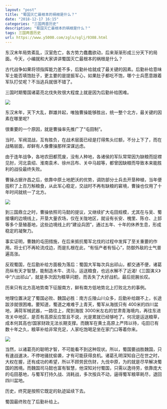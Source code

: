 ```yaml
---
layout: "post"
title: "蜀国灭亡最根本的祸根是什么？"
date: "2018-12-17 16:15"
categories: "三国两晋历史"
description: "蜀国灭亡最根本的祸根是什么？"
tags: 三国两晋历史
url: https://www.y5000.com/zgls/sglj/9308.html
---
```






东汉末年局势紊乱，汉室危亡，各方势力蠢蠢欲动，后来渐渐形成三分天下的局面。今天，小编就和大家讲讲蜀国灭亡最根本的祸根是什么？

古代战争如果将领指挥能力差不多，后勤补给就成了最关键的因素。后勤补给意味军士能否填饱肚子，更主要的是提振军心，如果肚子都吃不饱，哪个士兵愿意跟着军队打仗呢？不当逃兵就很不错了。

三国时期蜀国诸葛亮北伐失败很大程度上就是因为后勤补给困难。

![](https://img.y5000.com/uploads/allimg/170105/1443426047-0.jpg)

东汉末年，天下大乱，群雄并起，唯独曹操能够胜出，统一整个北方，最关键的因素在哪里呢?

很重要的一个原因，就是曹操率先推广了“屯田制”。

当时，军阀混战，互有胜负，在战术层面已经是打得焦头烂额，不分上下了，而在战略层面，却鲜有人像曹操那样深谋远虑。

由于连年战争，各地农田都荒废，没有人种地，各诸侯的军队常常因为缺粮而捉襟见肘，河北袁绍、淮南袁术、徐州吕布、关中马超等，都曾因缺粮而导致本来能胜利的战役最终失败。

曹操占据许昌之后，依靠中原土地肥沃的优势，调防部分士兵去开垦种植，当年便囤积了上百万斛粮食，从此军心稳定，交战时不再有缺粮的窘境，曹操也仅用了十年时间就统一了北方。

![](https://img.y5000.com/uploads/allimg/170105/1443424V0-1.jpg)

到三国鼎立之时，曹操依照司马懿的提议，又继续扩大屯田规模，尤其在与吴、蜀接壤的边境线上，开垦大量农场，仅在关陇地区，就设有长安、槐里、陈仓、上邽等多个垦殖基地，这些边境线上的“建设兵团”，通过五年、十年的休养生息，形成稳定的凝聚力。

事实证明，曹魏的屯田措施，在后来抵抗蜀军北伐的过程中发挥了至关重要的作用。将士们不再轮流戍边，而是扎根在此，“有恒产者有恒心”，防御外敌的士气普遍高涨。

反观蜀国，在后勤补给方面极为落后：蜀国大军每次兵出祁山，都交通不便，诸葛亮纵有天才智慧，能制造木牛、流马，运送粮食，也远水解不了近渴!《三国演义》中“六出祁山”，就是多次因为粮草问题，而丢失了大好战机，最后扼腕长叹。

历来只有北方高地势南下征服南方，鲜有南方低地势北上打败北方的事例。

地理位置决定了蜀国必败、魏国必胜：南方丘陵山川众多，后勤补给跟不上，长途跋涉就很困难。要知道，蜀道之难难于上青天，蜀军从海拔只有
400米的四川盆地，满荷军械武器，一路往上，爬到海拔
3000米左右的甘肃青海境内，再往东进攻关中地区，是否有高原反应暂且不说，光是累就已经够呛了。何况是运送粮草，成本何其高也!国家财政无法长期支撑。而魏军在黄土高原上严阵以待，屯田已有数十年之久，粮草补给非常充足，人家吃饱喝足坐在家门口等着你来。

![](/uploads/allimg/170105/6-1F105141I5234.JPG)

当然，以诸葛亮的聪明才智，不可能看不到这种现状。所以，蜀国要战胜魏国，只有速战速决，不停地骚扰偷袭，才有可能获得良机。诸葛孔明深知自己在世之时，大权在握，还有成功的希望，所以不顾劳民伤财，九伐中原，为的就是尽早解决蜀国的困境。而魏国司马懿也富有智慧，他深知对付蜀国，只需以逸待劳，依靠庞大的屯田基地，与蜀军打持久战、消耗战，多次按兵不动，逼得蜀军粮草耗尽，退回四川盆地。

历史，终究是按照它既定的轨迹延续下去。

蜀国最终败在了后勤补给上。
